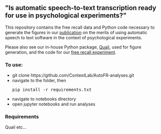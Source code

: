 <h2>"Is automatic speech-to-text transcription ready for use in psychological experiments?"</h2>

This repository contains the free recall data and Python code necessary to generate the figures in our [publication](https://psyarxiv.com/psh48/) on the merits of using automatic speech to text software in the context of psychological experiments. 

Please also see our in-house Python package, [Quail](https://github.com/ContextLab/quail), used for figure generation, and the code for our [free recall experiment](https://github.com/ContextLab/autoFR).

<h3>To use:</h3>
<ul>
<li>git clone https://github.com/ContextLab/AutoFR-analyses.git</li>
<li>navigate to the folder, then <xmp>pip install -r requirements.txt</xmp></li>
<li>navigate to notebooks directory</li>
<li>open jupyter notebooks and run analyses</li>
</ul>

<h3> Requirements </h3>
Quail
etc...
